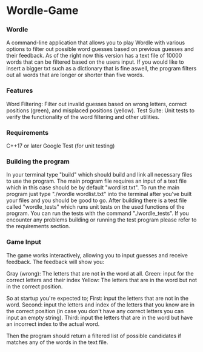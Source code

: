 # Wordle-Game
### Wordle
A command-line application that allows you to play Wordle with various options to filter out possible word guesses based on previous guesses and their feedback.
As of the right now this version has a text file of 10000 words that can be filtered based on the users input.
If you would like to insert a bigger txt such as a dictionary that is fine aswell, the program filters out all words that are longer or shorter than five words.

### Features
Word Filtering: Filter out invalid guesses based on wrong letters, correct positions (green), and misplaced positions (yellow).
Test Suite: Unit tests to verify the functionality of the word filtering and other utilities.

### Requirements
C++17 or later
Google Test (for unit testing)

### Building the program
In your terminal type "build" which should build and link all necessary files to use the program.
The main program file requires an input of a text file which in this case should be by default "wordlist.txt".
To run the main program just type "./wordle wordlist.txt" into the terminal after you've built your files and you should be good to go.
After building there is a test file called "wordle_tests" which runs unit tests on the used functions of the program. 
You can run the tests with the command "./wordle_tests". If you encounter any problems building or running the test program please refer to the requirements section.

### Game Input
The game works interactively, allowing you to input guesses and receive feedback. The feedback will show you:

Gray (wrong): The letters that are not in the word at all.
Green: input for the correct letters and their index
Yellow: The letters that are in the word but not in the correct position.

So at startup you're expected to;
First: input the letters that are not in the word.
Second: input the letters and index of the letters that you know are in the correct position (in case you don't have any correct letters you can input an empty string).
Third: input the letters that are in the word but have an incorrect index to the actual word.

Then the program should return a filtered list of possible candidates if matches any of the words in the text file.

